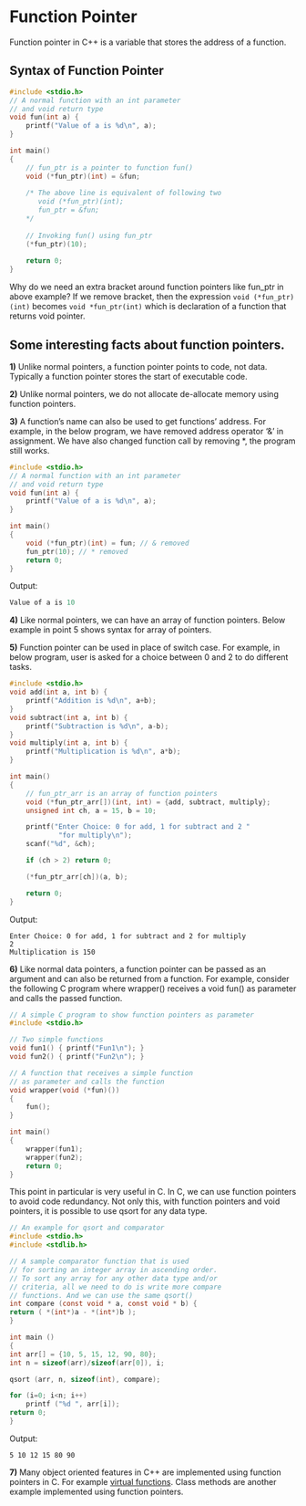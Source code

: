 # Function Pointer

Function pointer in C++ is a variable that stores the address of a function. 

## Syntax of Function Pointer

```c
#include <stdio.h>
// A normal function with an int parameter
// and void return type
void fun(int a) {
    printf("Value of a is %d\n", a);
}

int main()
{
    // fun_ptr is a pointer to function fun() 
    void (*fun_ptr)(int) = &fun;
  
    /* The above line is equivalent of following two
       void (*fun_ptr)(int);
       fun_ptr = &fun; 
    */
    
    // Invoking fun() using fun_ptr
    (*fun_ptr)(10);
  
    return 0;
}
```

Why do we need an extra bracket around function pointers like fun_ptr in above example?
If we remove bracket, then the expression  `void (*fun_ptr)(int)`  becomes  `void *fun_ptr(int)`  which is declaration of a function that returns void pointer. 

## Some interesting facts about function pointers.

 **1)** Unlike normal pointers, a function pointer points to code, not data. Typically a function pointer stores the start of executable code.

**2)** Unlike normal pointers, we do not allocate de-allocate memory using function pointers.

**3)** A function’s name can also be used to get functions’ address. For example, in the below program, we have removed address operator ‘&’ in assignment. We have also changed function call by removing *, the program still works.

```c
#include <stdio.h>
// A normal function with an int parameter
// and void return type
void fun(int a) {
	printf("Value of a is %d\n", a);
}

int main()
{
	void (*fun_ptr)(int) = fun; // & removed
	fun_ptr(10); // * removed
	return 0;
}

```

Output:

```c
Value of a is 10
```

**4)** Like normal pointers, we can have an array of function pointers. Below example in point 5 shows syntax for array of pointers.

**5)** Function pointer can be used in place of switch case. For example, in below program, user is asked for a choice between 0 and 2 to do different tasks.

```c
#include <stdio.h>
void add(int a, int b) {
	printf("Addition is %d\n", a+b);
}
void subtract(int a, int b) {
	printf("Subtraction is %d\n", a-b);
}
void multiply(int a, int b) {
	printf("Multiplication is %d\n", a*b);
}

int main()
{
	// fun_ptr_arr is an array of function pointers
	void (*fun_ptr_arr[])(int, int) = {add, subtract, multiply};
	unsigned int ch, a = 15, b = 10;

	printf("Enter Choice: 0 for add, 1 for subtract and 2 "
			"for multiply\n");
	scanf("%d", &ch);

	if (ch > 2) return 0;

	(*fun_ptr_arr[ch])(a, b);

	return 0;
}
```

Output:

```
Enter Choice: 0 for add, 1 for subtract and 2 for multiply
2
Multiplication is 150 
```

**6)** Like normal data pointers, a function pointer can be passed as an argument and can also be returned from a function.
For example, consider the following C program where wrapper() receives a void fun() as parameter and calls the passed function.

```c
// A simple C program to show function pointers as parameter
#include <stdio.h>

// Two simple functions
void fun1() { printf("Fun1\n"); }
void fun2() { printf("Fun2\n"); }

// A function that receives a simple function
// as parameter and calls the function
void wrapper(void (*fun)())
{
	fun();
}

int main()
{
	wrapper(fun1);
	wrapper(fun2);
	return 0;
}

```

This point in particular is very useful in C. In C, we can use function pointers to avoid code redundancy.  Not only this, with function pointers and void pointers, it is possible to use qsort for any data type.

```c
// An example for qsort and comparator
#include <stdio.h>
#include <stdlib.h>

// A sample comparator function that is used
// for sorting an integer array in ascending order.
// To sort any array for any other data type and/or
// criteria, all we need to do is write more compare
// functions. And we can use the same qsort()
int compare (const void * a, const void * b) {
return ( *(int*)a - *(int*)b );
}

int main ()
{
int arr[] = {10, 5, 15, 12, 90, 80};
int n = sizeof(arr)/sizeof(arr[0]), i;

qsort (arr, n, sizeof(int), compare);

for (i=0; i<n; i++)
	printf ("%d ", arr[i]);
return 0;
}

```

Output:

```
5 10 12 15 80 90
```

**7)** Many object oriented features in C++ are implemented using function pointers in C. For example [virtual functions](https://www.geeksforgeeks.org/virtual-functions-and-runtime-polymorphism-in-c-set-1-introduction/). Class methods are another example implemented using function pointers. 